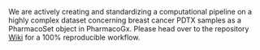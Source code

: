 We are actively creating and standardizing a computational pipeline on a highly complex dataset concerning breast cancer PDTX samples as a PharmacoSet object in PharmacoGx. Please head over to the repository [Wiki](https://github.com/jenliketen/BREAST_CANCER_PDTX/wiki/SNV-AND-INDEL-DISCOVERY) for a 100% reproducible workflow.
